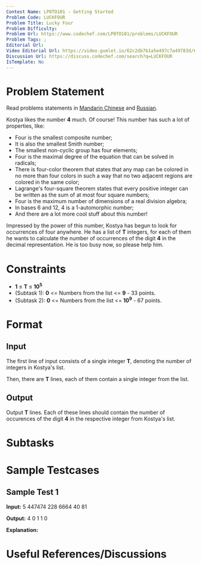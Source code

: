 ```yaml
---
Contest Name: LP0TO101 - Getting Started
Problem Code: LUCKFOUR
Problem Title: Lucky Four
Problem Difficulty: 
Problem Url: https://www.codechef.com/LP0TO101/problems/LUCKFOUR
Problem Tags: ; 
Editorial Url: 
Video Editorial Url: https://video.gumlet.io/62c2db7b1a5e497c7a49783d/62cd4d3bc9e6e934854045a8/main.mpd
Discussion Url: https://discuss.codechef.com/search?q=LUCKFOUR
IsTemplate: No
---
```



# Problem Statement

Read problems statements in [Mandarin Chinese](https://www.codechef.com/download/translated/LTIME21/mandarin/LUCKFOUR.pdf)  and [Russian](https://www.codechef.com/download/translated/LTIME21/russian/LUCKFOUR.pdf).

Kostya likes the number **4** much. Of course! This number has such a lot of 
properties, like:

* Four is the smallest composite number;
* It is also the smallest Smith number;
* The smallest non-cyclic group has four elements;
* Four is the maximal degree of the equation that can be solved in radicals;
* There is four-color theorem that states that any map can be colored in no more 
  than four colors in such a way that no two adjacent regions are colored in the 
  same color;
* Lagrange's four-square theorem states that every positive integer can be 
  written as the sum of at most four square numbers;
* Four is the maximum number of dimensions of a real division algebra;
* In bases 6 and 12, 4 is a 1-automorphic number;
* And there are a lot more cool stuff about this number!

Impressed by the power of this number, Kostya has begun to look for occurrences 
of four anywhere. He has a list of **T** integers, for each of them he wants to 
calculate the number of occurrences of the digit **4** in the decimal 
representation. He is too busy now, so please help him.

# Constraints

* **1** ≤ **T** ≤ **10<sup>5</sup>**
* (Subtask 1): **0** <= Numbers from the list <= **9** - 33 points.
* (Subtask 2): **0** <= Numbers from the list <= **10<sup>9</sup>** - 67 points.

# Format

## Input

The first line of input consists of a single integer **T**, denoting the number 
of integers in Kostya's list.

Then, there are **T** lines, each of them contain a single integer from the list.

## Output

Output **T** lines. Each of these lines should contain the number of occurences 
of the digit **4** in the respective integer from Kostya's list.

# Subtasks



# Sample Testcases

## Sample Test 1

**Input:**
5
447474
228
6664
40
81

**Output:**
4
0
1
1
0

**Explanation:**



# Useful References/Discussions

